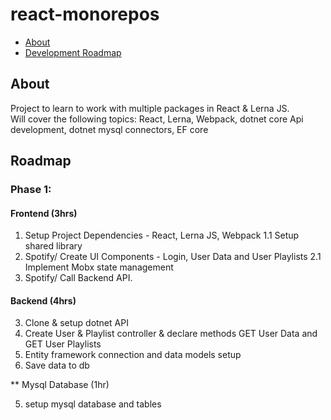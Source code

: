 # react-monorepos


- [About](#about)
- [Development Roadmap](#roadmap)

## About

Project to learn to work with multiple packages in React &amp; Lerna JS.  
Will cover the following topics: React, Lerna, Webpack, dotnet core Api development, dotnet mysql connectors, EF core

## Roadmap

### Phase 1: 

#### Frontend (3hrs)

1. Setup Project Dependencies - React, Lerna JS, Webpack
	1.1 Setup shared library
2. Spotify/ Create UI Components - Login, User Data and User Playlists
	2.1 Implement Mobx state management
5. Spotify/ Call Backend API.



#### Backend (4hrs)
3. Clone & setup dotnet API  
4. Create User & Playlist controller & declare methods GET User Data and GET User Playlists 
6. Entity framework connection and data models setup 
7. Save data to db

** Mysql Database (1hr)

5. setup mysql database and tables 